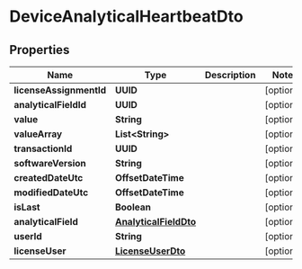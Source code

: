 

# DeviceAnalyticalHeartbeatDto


## Properties

| Name | Type | Description | Notes |
|------------ | ------------- | ------------- | -------------|
|**licenseAssignmentId** | **UUID** |  |  [optional] |
|**analyticalFieldId** | **UUID** |  |  [optional] |
|**value** | **String** |  |  [optional] |
|**valueArray** | **List&lt;String&gt;** |  |  [optional] |
|**transactionId** | **UUID** |  |  [optional] |
|**softwareVersion** | **String** |  |  [optional] |
|**createdDateUtc** | **OffsetDateTime** |  |  [optional] |
|**modifiedDateUtc** | **OffsetDateTime** |  |  [optional] |
|**isLast** | **Boolean** |  |  [optional] |
|**analyticalField** | [**AnalyticalFieldDto**](AnalyticalFieldDto.md) |  |  [optional] |
|**userId** | **String** |  |  [optional] |
|**licenseUser** | [**LicenseUserDto**](LicenseUserDto.md) |  |  [optional] |



